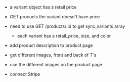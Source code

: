 - a variant object has a retail price

- GET procucts the variant doesn't have price
- need to use GET /products/:id to get sync_variants array
    - each variant has a retail_price, size, and color


- add product description to product page
- get different images, front and back of T's
- use the different images on the product page
- connect Stripe

